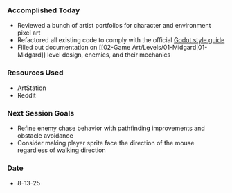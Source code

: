 ### Accomplished Today
- Reviewed a bunch of artist portfolios for character and environment pixel art
- Refactored all existing code to comply with the official [Godot style guide](https://docs.godotengine.org/en/4.4/tutorials/scripting/gdscript/gdscript_styleguide.html)
- Filled out documentation on [[02-Game Art/Levels/01-Midgard|01-Midgard]] level design, enemies, and their mechanics
### Resources Used
- ArtStation
- Reddit
### Next Session Goals
- Refine enemy chase behavior with pathfinding improvements and obstacle avoidance
- Consider making player sprite face the direction of the mouse regardless of walking direction
### Date
- 8-13-25